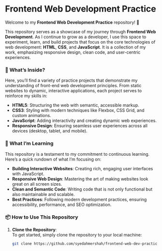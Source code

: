 # Frontend Web Development Practice

Welcome to my **Frontend Web Development Practice** repository! 🎉

This repository serves as a showcase of my journey through **Frontend Web Development**. As I continue to grow as a developer, I use this space to experiment, learn, and build projects that focus on the core technologies of web development: **HTML**, **CSS**, and **JavaScript**. It is a collection of my work, emphasizing responsive design, clean code, and user-centric experiences.

### 🚀 **What’s Inside?**

Here, you’ll find a variety of practice projects that demonstrate my understanding of front-end web development principles. From static websites to dynamic, interactive applications, each project serves to reinforce my skills in:

- **HTML5**: Structuring the web with semantic, accessible markup.
- **CSS3**: Styling with modern techniques like Flexbox, CSS Grid, and custom animations.
- **JavaScript**: Adding interactivity and creating dynamic web experiences.
- **Responsive Design**: Ensuring seamless user experiences across all devices (desktop, tablet, and mobile).

### 🌱 **What I’m Learning**

This repository is a testament to my commitment to continuous learning. Here’s a quick rundown of what I’m focusing on:

- **Building Interactive Websites**: Creating rich, engaging user interfaces with JavaScript.
- **Responsive Web Design**: Mastering the art of making websites look great on all screen sizes.
- **Clean and Semantic Code**: Writing code that is not only functional but also maintainable and scalable.
- **Best Practices**: Following modern development practices, ensuring accessibility, performance, and SEO optimization.

### 📦 **How to Use This Repository**

1. **Clone the Repository**:  
   To get started, simply clone the repository to your local machine:
   ```bash
   git clone https://github.com/syedahmershah/frontend-web-dev-practice.git
